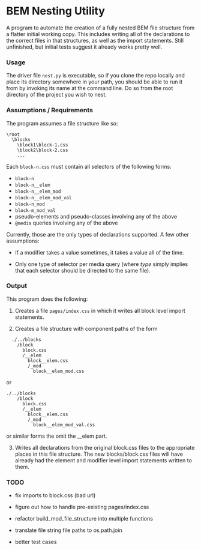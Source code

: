 # BEM Nesting Utility

A program to automate the creation of a fully nested BEM file structure from a flatter initial working copy.  This includes writing all of the declarations to the correct files in that structures, as well as the import statements. Still unfinished, but
initial tests suggest it already works pretty well.

### Usage

The driver file `nest.py` is executable, so if you clone the repo locally and place its directory somewhere in your path, you should be able to run it from by invoking its name at the command line.  Do so from the root directory of the project you wish to nest. 

### Assumptions / Requirements

The program assumes a file structure like so:

```
\root
  \blocks
    \block1\block-1.css
    \block2\block-2.css
    ...
```

Each `block-n.css` must contain all selectors of the following forms:

* `block-n`
* `block-n__elem`
* `block-n__elem_mod`
* `block-n__elem_mod_val`
* `block-n_mod`
* `block-m_mod_val`
* pseudo-elements and pseudo-classes involving any of the above
* `@media` queries involving any of the above

Currently, those are the only types of declarations supported.  A few other assumptions:

- If a modifier takes a value sometimes, it takes a value all of the time.

- Only one type of selector per media query (where _type_ simply implies that each selector should be directed to the same file).

### Output

This program does the following:

  1. Creates a file `pages/index.css` in which it writes all block level import statements.   

  2. Creates a file structure with component paths of the form
  ```
    ./../blocks
      /block
        block.css
        /__elem
          block__elem.css
          /_mod
            block__elem_mod.css
  ```

  or 

  ```
  ./../blocks
      /block
        block.css
        /__elem
          block__elem.css
          /_mod
            block__elem_mod_val.css
  ```

  or similar forms the omit the __elem part. 

  3. Writes all declarations from the original block.css files to the
  appropriate places in this file structure.  The new blocks/block.css
  files will have already had the element and modifier level import 
  statements written to them.


### TODO

- fix imports to block.css (bad url)
- figure out how to handle pre-existing pages/index.css

- refactor build_mod_file_structure into multiple functions
- translate file string file paths to os.path.join
- better test cases